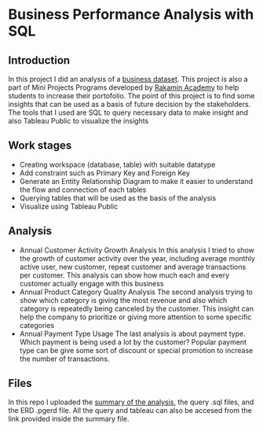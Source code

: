 # Business Performance Analysis with SQL

## Introduction

In this project I did an analysis of a [business dataset](https://drive.google.com/drive/folders/1ml2oJ7JxAYgv3uTSXIoS0V1CUcSg-j2d?usp=sharing). This project is also a part of Mini Projects Programs developed by [Rakamin Academy](https://www.rakamin.com/) to help students to increase their portofolio. The point of this project is to find some insights that can be used as a basis of future decision by the stakeholders. The tools that I used are SQL to query necessary data to make insight and also Tableau Public to visualize the insights

## Work stages

- Creating workspace (database, table) with suitable datatype
- Add constraint such as Primary Key and Foreign Key
- Generate an Entity Relationship Diagram to make it easier to understand the flow and connection of each tables
- Querying tables that will be used as the basis of the analysis
- Visualize using Tableau Public

## Analysis

- Annual Customer Activity Growth Analysis
  In this analysis I tried to show the growth of customer activity over the year, including average monthly active user, new customer, repeat customer and average      transactions per customer. This analysis can show how much each and every customer actually engage with this business
- Annual Product Category Quality Analysis
  The second analysis trying to show which category is giving the most revenue and also which category is repeatedly being canceled by the customer. This insight can help the company to prioritize or giving more attention to some specific categories
- Annual Payment Type Usage
  The last analysis is about payment type. Which payment is being used a lot by the customer? Popular payment type can be give some sort of discount or special promotion to increase the number of transactions.

## Files
In this repo I uploaded the [summary of the analysis](https://docs.google.com/presentation/d/1RvRV-fnxehjaf4mLJkhz_WUqAlqEQDnG/edit?usp=sharing&ouid=114946348005044264289&rtpof=true&sd=true), the query .sql files, and the ERD .pgerd file. All the query and tableau can also be accesed from the link provided inside the summary file.
